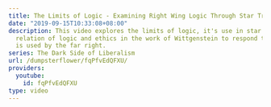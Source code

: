 ```yaml
---
title: The Limits of Logic - Examining Right Wing Logic Through Star Trek and Wittgenstein
date: "2019-09-15T10:33:08+08:00"
description: This video explores the limits of logic, it's use in star trek and the
  relation of logic and ethics in the work of Wittgenstein to respond to the way logic
  is used by the far right.
series: The Dark Side of Liberalism
url: /dumpsterflower/fqPfvEdQFXU/
providers:
  youtube:
    id: fqPfvEdQFXU
type: video
---
```


